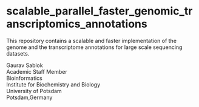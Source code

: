 # scalable_parallel_faster_genomic_transcriptomics_annotations
This repository contains a scalable and faster implementation of the genome and the transcriptome annotations for large scale sequencing datasets. 

Gaurav Sablok \
Academic Staff Member \
Bioinformatics \
Institute for Biochemistry and Biology \
University of Potsdam \
Potsdam,Germany
